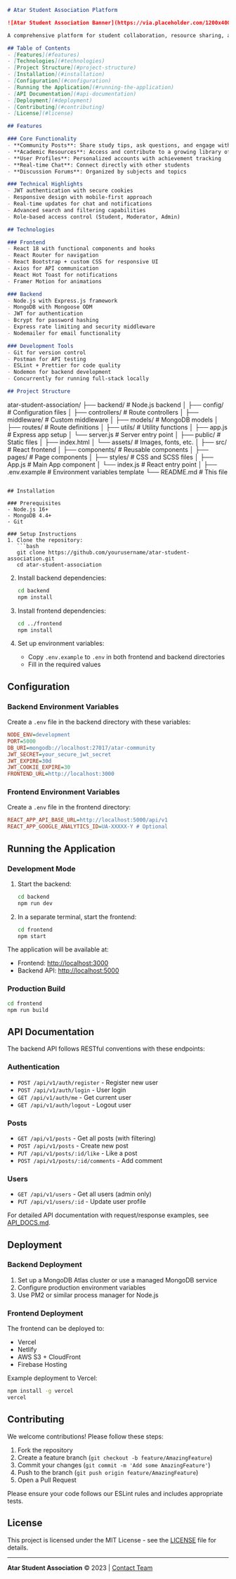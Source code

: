 
```markdown
# Atar Student Association Platform

![Atar Student Association Banner](https://via.placeholder.com/1200x400?text=Atar+Student+Association) <!-- Replace with actual banner image -->

A comprehensive platform for student collaboration, resource sharing, and academic support within the Atar community.

## Table of Contents
- [Features](#features)
- [Technologies](#technologies)
- [Project Structure](#project-structure)
- [Installation](#installation)
- [Configuration](#configuration)
- [Running the Application](#running-the-application)
- [API Documentation](#api-documentation)
- [Deployment](#deployment)
- [Contributing](#contributing)
- [License](#license)

## Features

### Core Functionality
- **Community Posts**: Share study tips, ask questions, and engage with peers
- **Academic Resources**: Access and contribute to a growing library of materials
- **User Profiles**: Personalized accounts with achievement tracking
- **Real-time Chat**: Connect directly with other students
- **Discussion Forums**: Organized by subjects and topics

### Technical Highlights
- JWT authentication with secure cookies
- Responsive design with mobile-first approach
- Real-time updates for chat and notifications
- Advanced search and filtering capabilities
- Role-based access control (Student, Moderator, Admin)

## Technologies

### Frontend
- React 18 with functional components and hooks
- React Router for navigation
- React Bootstrap + custom CSS for responsive UI
- Axios for API communication
- React Hot Toast for notifications
- Framer Motion for animations

### Backend
- Node.js with Express.js framework
- MongoDB with Mongoose ODM
- JWT for authentication
- Bcrypt for password hashing
- Express rate limiting and security middleware
- Nodemailer for email functionality

### Development Tools
- Git for version control
- Postman for API testing
- ESLint + Prettier for code quality
- Nodemon for backend development
- Concurrently for running full-stack locally

## Project Structure

```
atar-student-association/
├── backend/               # Node.js backend
│   ├── config/           # Configuration files
│   ├── controllers/      # Route controllers
│   ├── middleware/       # Custom middleware
│   ├── models/           # MongoDB models
│   ├── routes/           # Route definitions
│   ├── utils/            # Utility functions
│   ├── app.js            # Express app setup
│   └── server.js         # Server entry point
│
├── public/               # Static files
│   ├── index.html
│   └── assets/           # Images, fonts, etc.
│
├── src/                  # React frontend
│   ├── components/       # Reusable components
│   ├── pages/            # Page components
│   ├── styles/           # CSS and SCSS files
│   ├── App.js            # Main App component
│   └── index.js          # React entry point
│
├── .env.example          # Environment variables template
└── README.md             # This file
```

## Installation

### Prerequisites
- Node.js 16+
- MongoDB 4.4+
- Git

### Setup Instructions
1. Clone the repository:
   ```bash
   git clone https://github.com/yourusername/atar-student-association.git
   cd atar-student-association
   ```

2. Install backend dependencies:
   ```bash
   cd backend
   npm install
   ```

3. Install frontend dependencies:
   ```bash
   cd ../frontend
   npm install
   ```

4. Set up environment variables:
   - Copy `.env.example` to `.env` in both frontend and backend directories
   - Fill in the required values

## Configuration

### Backend Environment Variables
Create a `.env` file in the backend directory with these variables:
```ini
NODE_ENV=development
PORT=5000
DB_URI=mongodb://localhost:27017/atar-community
JWT_SECRET=your_secure_jwt_secret
JWT_EXPIRE=30d
JWT_COOKIE_EXPIRE=30
FRONTEND_URL=http://localhost:3000
```

### Frontend Environment Variables
Create a `.env` file in the frontend directory:
```ini
REACT_APP_API_BASE_URL=http://localhost:5000/api/v1
REACT_APP_GOOGLE_ANALYTICS_ID=UA-XXXXX-Y # Optional
```

## Running the Application

### Development Mode
1. Start the backend:
   ```bash
   cd backend
   npm run dev
   ```

2. In a separate terminal, start the frontend:
   ```bash
   cd frontend
   npm start
   ```

The application will be available at:
- Frontend: [http://localhost:3000](http://localhost:3000)
- Backend API: [http://localhost:5000](http://localhost:5000)

### Production Build
```bash
cd frontend
npm run build
```

## API Documentation

The backend API follows RESTful conventions with these endpoints:

### Authentication
- `POST /api/v1/auth/register` - Register new user
- `POST /api/v1/auth/login` - User login
- `GET /api/v1/auth/me` - Get current user
- `GET /api/v1/auth/logout` - Logout user

### Posts
- `GET /api/v1/posts` - Get all posts (with filtering)
- `POST /api/v1/posts` - Create new post
- `PUT /api/v1/posts/:id/like` - Like a post
- `POST /api/v1/posts/:id/comments` - Add comment

### Users
- `GET /api/v1/users` - Get all users (admin only)
- `PUT /api/v1/users/:id` - Update user profile

For detailed API documentation with request/response examples, see [API_DOCS.md](API_DOCS.md).

## Deployment

### Backend Deployment
1. Set up a MongoDB Atlas cluster or use a managed MongoDB service
2. Configure production environment variables
3. Use PM2 or similar process manager for Node.js

### Frontend Deployment
The frontend can be deployed to:
- Vercel
- Netlify
- AWS S3 + CloudFront
- Firebase Hosting

Example deployment to Vercel:
```bash
npm install -g vercel
vercel
```

## Contributing

We welcome contributions! Please follow these steps:

1. Fork the repository
2. Create a feature branch (`git checkout -b feature/AmazingFeature`)
3. Commit your changes (`git commit -m 'Add some AmazingFeature'`)
4. Push to the branch (`git push origin feature/AmazingFeature`)
5. Open a Pull Request

Please ensure your code follows our ESLint rules and includes appropriate tests.

## License

This project is licensed under the MIT License - see the [LICENSE](LICENSE) file for details.

---

**Atar Student Association** © 2023 | [Contact Team](mailto:contact@atarassociation.org)
```
